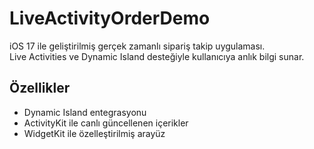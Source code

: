 # LiveActivityOrderDemo

iOS 17 ile geliştirilmiş gerçek zamanlı sipariş takip uygulaması.  
Live Activities ve Dynamic Island desteğiyle kullanıcıya anlık bilgi sunar.

## Özellikler
- Dynamic Island entegrasyonu
- ActivityKit ile canlı güncellenen içerikler
- WidgetKit ile özelleştirilmiş arayüz

  
